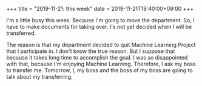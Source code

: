 +++
title =  "2019-11-21: this week"
date = 2019-11-21T19:40:00+09:00
+++

I'm a little busy this week.
Because I'm going to move the department.
So, I have to make documents for taking over.
I's not yet decided when I will be transferred.

The reason is that my department decided to quit Machine Learning Project that I participate in.
I don't know the true reason. But I suppose that because it takes long time to accomplish the goal.
I was so disappointed with that, because I'm enjoying Machine Learning.
Therefore, I ask my boss to transfer me.
Tomorrow, I, my boss and the boss of my boss are going to talk about my transferring.
